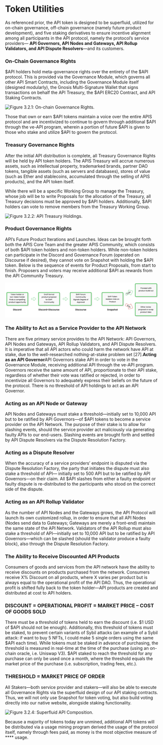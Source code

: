 # Token Utilities

As referenced prior, the API token is designed to be superfluid, utilized for on-chain governance, off-chain governance (namely future product development), and five staking derivatives to ensure incentive alignment among all participants in the API protocol, namely the protocol’s service providers— **API Governors, API Nodes and Gateways, API Rollup Validators, and API Dispute Resolvers**—and its customers.

### **On-Chain Governance Rights**

$API holders hold meta-governance rights over the entirety of the $API protocol. This is provided via the Governance Module, which governs all other API Smart Contracts, including the Governance Module itself (designed modularly), the Gnosis Multi-Signature Wallet that signs transactions on behalf the API Treasury, the $API ERC20 Contract, and API Staking Contracts.

![Figure 3.2.1: On-chain Governance Rights.](../../.gitbook/assets/image\_upimage\_upload\_load\_0.png)

Those that own or earn $API tokens maintain a voice over the entire APIS protocol and are incentivized to continue to govern through additional $API through the ve-API program, wherein a portion of future $API is given to those who stake and utilize $API to govern the protocol.

### **Treasury Governance Rights**

After the initial API distribution is complete, all Treasury Governance Rights will be held by API token holders. The APIS Treasury will accrue numerous assets, such as intellectual property, trademarked brands, partner DAO tokens, tangible assets (such as servers and databases), stores of value (such as Ether and stablecoins, accumulated through the selling of APIS products), and the API token itself.

While there will be a specific Working Group to manage the Treasury, whose job will be to write Proposals for the allocation of the Treasury, all Treasury decisions must be approved by $API holders. Additionally, $API holders can vote to remove members from the Treasury Working Group.



![Figure 3.2.2: API Treasury Holdings.](../../.gitbook/assets/image\_upimage\_upload\_load\_1.png)

### **Product Governance Rights**

API’s Future Product Iterations and Launches. Ideas can be brought forth both the APIS Core Team and the greater APIS Community, which consists of both $API token holders and non-token holders. While non-token holders can participate in the Discord and Governance Forum (operated on Discourse if desired), they cannot vote on Snapshot with holding the $API token. Below is the sequence of events for Product Proposals, from start to finish. Proposers and voters may receive additional $API as rewards from the API Community Treasury.&#x20;

![Figure 3.2.3: API Product Governance.](../../.gitbook/assets/82cca54f-7345-44e7-85a7-be5bf93cdad0.png)

### **The Ability to Act as a Service Provider to the API Network**

There are five primary service provides to the API Network: API Governors, API Nodes and Gateways, API Rollup Validators, and API Dispute Resolvers. It is imperative that all API actors who could harm the network have API at stake, due to the well-researched nothing-at-stake problem set \[27].**Acting as an API Governor**API Governors stake API in order to vote in the Governance Module, receiving additional API through the ve-API program. Governors receive the same amount of API, proportionate to their API stake, regardless of whether their vote was ratified or rejected, in order to incentivize all Governors to adequately express their beliefs on the future of the protocol. There is no threshold of API holdings to act as an API Governor.

### **Acting as an API Node or Gateway**

API Nodes and Gateways must stake a threshold—initially set to 10,000 API but to be ratified by API Governors—of $API tokens to become a service provider on the API Network. The purpose of their stake is to allow for slashing events, should the service provider act maliciously via generating faulty APIs to our end-users. Slashing events are brought forth and settled by API Dispute Resolvers via the Dispute Resolution Factory.

### **Acting as a Dispute Resolver**

When the accuracy of a service providers’ endpoint is disputed via the Dispute Resolution Factory, the party that initiates the dispute must also stake a threshold of API— initially set to 500 API but to be ratified by API Governors—on their claim. All $API slashes from either a faulty endpoint or faulty dispute is re-distributed to the participants who stood on the correct side of the dispute.

### **Acting as an API Rollup Validator**

As the number of API Nodes and the Gateways grows, the API Protocol will launch its own customized rollup, in order to ensure that all API Nodes (Nodes send data to Gateways; Gateways are merely a front-end) maintain the same state of the API Network. Validators of the API Rollup must also stake a threshold of API—initially set to 10,000 API but to be ratified by API Governors—which can be slashed (should the validator produce a faulty block), also through the Dispute Resolution Factory.

### **The Ability to Receive Discounted API Products**

Consumers of goods and services from the API network have the ability to receive discounts on products purchased from the network. Consumers receive X% Discount on all products, where X varies per product but is always equal to the operational profit of the API DAO. Thus, the operational profit is shifted fully back to the token holder—API products are created and distributed at cost to API holders.&#x20;

### **DISCOUNT = OPERATIONAL PROFIT = MARKET PRICE – COST OF GOODS SOLD**

There must be a threshold of tokens held to earn the discount (i.e. $1 USD of $API should not be enough). Additionally, this threshold of tokens must be staked, to prevent certain variants of Sybil attacks (an example of a Sybil attack: if want to buy 5 NFTs, I could make 5 single orders using the same $API each time). While tokens must be staked in advance of purchasing, the threshold is measured in real-time at the time of the purchase (using an on-chain oracle, i.e. Uniswap V3). $API staked to reach the threshold for any purchase can only be used once a month, where the threshold equals the market price of the purchase (i.e. subscription, trading fees, etc.).

### **THRESHOLD = MARKET PRICE OF ORDER**

All Stakers—both service provider and stakers—will also be able to execute all Governance Rights via the superfluid design of our API staking contracts. Thus, we will not only use Snapshot for token voting, but also build voting directly into our native website, alongside staking functionality.

![Figure 3.2.4: Superfluid API Composition.](https://fnhvux1iyg.feishu.cn/space/api/box/stream/download/asynccode/?code=ODBhZWM1NjFkNGRiN2ExMjNjZjljNDRhNGNlNmYzMTJfa0VDOGtLSGxhQjBRc0J0QlJhNkJ6WjNjTU5ibHhaekxfVG9rZW46Ym94Y242SGZGMmlVVDhvTXpjVDJ3NWZvbmtjXzE2NDk5NDUxMzQ6MTY0OTk0ODczNF9WNA)

Because a majority of tokens today are unmined, additional API tokens will be distributed via a usage mining program derived the usage of the protocol itself, namely through fees paid, as money is the most objective measure of **** usage.
